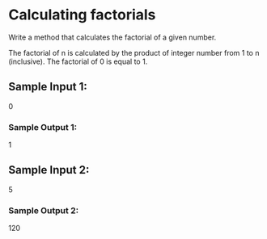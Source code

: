 # Calculating factorials

Write a method that calculates the factorial of a given number.

The factorial of n is calculated by the product of integer number from 1 to n (inclusive). The factorial of 0 is equal to 1.

## Sample Input 1:

0

### Sample Output 1:

1

## Sample Input 2:

5

### Sample Output 2:

120